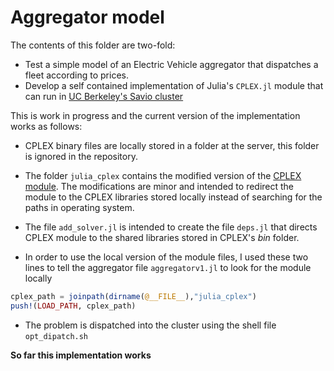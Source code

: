 # Aggregator model 

The contents of this folder are two-fold: 

- Test a simple model of an Electric Vehicle aggregator that dispatches a fleet according to prices. 
- Develop a self contained implementation of Julia's ```CPLEX.jl``` module that can run in [UC Berkeley's Savio cluster](http://research-it.berkeley.edu/services/high-performance-computing/user-guide)

This is work in progress and the current version of the implementation works as follows: 

- CPLEX binary files are locally stored in a folder at the server, this folder is ignored in the repository. 

- The folder ```julia_cplex``` contains the modified version of the [CPLEX module](https://github.com/JuliaOpt/CPLEX.jl). The modifications are minor and intended to redirect the module to the CPLEX libraries stored locally instead of searching for the paths in operating system. 

- The file ```add_solver.jl``` is intended to create the file ```deps.jl``` that directs CPLEX module to the shared libraries stored in CPLEX's *bin* folder.

- In order to use the local version of the module files, I used these two lines to tell the aggregator file ```aggregatorv1.jl``` to look for the module locally 
~~~ Julia
cplex_path = joinpath(dirname(@__FILE__),"julia_cplex")
push!(LOAD_PATH, cplex_path)
~~~

- The problem is dispatched into the cluster using the shell file ```opt_dipatch.sh```

**So far this implementation works** 
